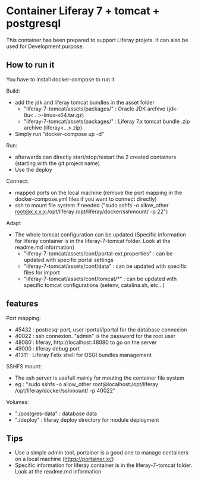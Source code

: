 # Container Liferay 7 + tomcat + postgresql

This container has been prepared to support Liferay projets.
It can also be used for Development purpose.

## How to run it

You have to install docker-compose to run it.

Build: 
* add the jdk and liferay tomcat bundles in the asset folder
    * "liferay-7-tomcat/assets/packages/" : Oracle JDK archive (jdk-8u<...>-linux-x64.tar.gz)
    * "liferay-7-tomcat/assets/packages/" : Liferay 7.x tomcat bundle .zip archive (liferay<...>.zip)
* Simply run "docker-compose up -d"

Run: 
* afterwards can directly start/stop/restart the 2 created containers (starting with the git project name)
* Use the deploy

Connect:
* mapped ports on the local machine (remove the port mapping in the docker-compose.yml files if you want to connect directly)
* ssh to mount file system if needed ("sudo sshfs -o allow_other root@x.x.x.x:/opt/liferay /opt/liferay/docker/sshmount/ -p 22")

Adapt
* The whole tomcat configuration can be updated (Specific information for liferay container is in the liferay-7-tomcat folder. Look at the readme.md information)
    * "liferay-7-tomcat/assets/conf/portal-ext.properties" : can be updated with specific portal settings
    * "liferay-7-tomcat/assets/conf/data" : can be updated with specific files for import
    * "liferay-7-tomcat/assets/conf/tomcat/*" : can be updated with specific tomcat configurations (setenv, catalina.sh, etc...)

## features

Port mapping:
* 45432 : postresql port, user lportal/lportal for the database connexion
* 40022 : ssh connexion. "admin" is the password for the root user
* 48080 : liferay, http://localhost:48080 to go on the server
* 49000 : liferay debug port
* 41311 : Liferay Felix shell for OSGI bundles management

SSHFS mount:
* The ssh server is usefull mainly for mouting the container file system
* eg : "sudo sshfs -o allow_other root@localhost:/opt/liferay /opt/liferay/docker/sshmount/ -p 40022"

Volumes:
* "./postgres-data" : database data
* "./deploy" : liferay deploy directory for module deployment

## Tips

* Use a simple admin tool, portainer is a good one to manage containers on a local machine (https://portainer.io/)
* Specific information for liferay container is in the liferay-7-tomcat folder. Look at the readme.md information
